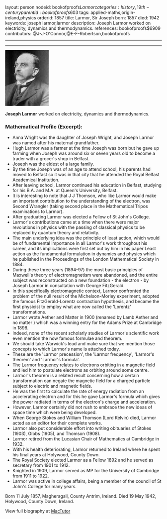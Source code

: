 layout: person
nodeid: bookofproofs$Larmor
categories: history,19th-century
parentid: bookofproofs$603
tags: applied-maths,origin-ireland,physics
orderid: 1857
title: Larmor, Sir Joseph
born: 1857
died: 1942
keywords: joseph larmor,larmor
description: Joseph Larmor worked on electricity, dynamics and thermodynamics.
references: bookofproofs$6909
contributors: @J-J-O'Connor,@E-F-Robertson,bookofproofs

---



---

![Larmor.jpg](https://github.com/bookofproofs/bookofproofs.github.io/blob/main/_sources/_assets/images/portraits/Larmor.jpg?raw=true)

**Joseph Larmor** worked on electricity, dynamics and thermodynamics.

### Mathematical Profile (Excerpt):
* Anna Wright was the daughter of Joseph Wright, and Joseph Larmor was named after his maternal grandfather.
* Hugh Larmor was a farmer at the time Joseph was born but he gave up farming when Joseph was around six or seven years old to become a trader with a grocer's shop in Belfast.
* Joseph was the eldest of a large family.
* By the time Joseph was of an age to attend school, his parents had moved to Belfast so it was in that city that he attended the Royal Belfast Academical Institution.
* After leaving school, Larmor continued his education in Belfast, studying for his B.A. and M.A. at Queen's University, Belfast.
* It is interesting to note that J J Thomson, who like Larmor would make an important contribution to the understanding of the electron, was Second Wrangler (taking second place in the Mathematical Tripos examinations to Larmor).
* After graduating Larmor was elected a Fellow of St John's College.
* Larmor's contributions came at a time when there were major revolutions in physics with the passing of classical physics to be replaced by quantum theory and relativity.
* The main underlying idea was the principle of least action, which would be of fundamental importance in all Larmor's work throughout his career, and its implications were first set out by him in his paper Least action as the fundamental formulation in dynamics and physics which he published in the Proceedings of the London Mathematical Society in 1884.
* During these three years (1894-97) the most basic principles of Maxwell's theory of electromagnetism were abandoned, and the entire subject was reconstructed on a new foundation - the electron - by Joseph Larmor in consultation with George FitzGerald.
* In this specifically electromagnetic context, Larmor confronted the problem of the null result of the Michelson-Morley experiment, adopted the famous FitzGerald-Lorentz contraction hypothesis, and became the first physicist to employ what are now called the 'Lorentz' transformations.
* Larmor wrote Aether and Matter in 1900 (renamed by Lamb Aether and no matter ) which was a winning entry for the Adams Prize at Cambridge in 1898.
* Indeed, none of the recent scholarly studies of Larmor's scientific work even mention the now famous formulae and theorem.
* We should take Warwick's lead and make sure that we mention those concepts to which Larmor's name is attached today.
* These are the 'Larmor precession', the 'Larmor frequency', 'Larmor's theorem' and 'Larmor's formula'.
* The Larmor frequency relates to electrons orbiting in a magnetic field and led him to postulate electrons as orbiting around some centre.
* Larmor's theorem is a related result concerning how a certain transformation can negate the magnetic field for a charged particle subject to electric and magnetic fields.
* He was the first to calculate the rate of energy radiation from an accelerating electron and for this he gave Larmor's formula which gives the power radiated in terms of the electron's charge and acceleration.
* However, Larmor certainly did not rush to embrace the new ideas of space time which were being developed.
* When George Stokes and William Thomson (Lord Kelvin) died, Larmor acted as an editor for their complete works.
* Larmor also put considerable effort into writing obituaries of Stokes (1903), Gibbs (1905), and Thomson (1908).
* Larmor retired from the Lucasian Chair of Mathematics at Cambridge in 1932.
* With his health deteriorating, Larmor returned to Ireland where he spent his final years at Holywood, County Down.
* The Royal Society elected Larmor as a Fellow 1892 and he served as secretary from 1901 to 1912.
* Knighted in 1909, Larmor served as MP for the University of Cambridge from 1911 to 1922.
* Larmor was active in college affairs, being a member of the council of St John's College for many years.

Born 11 July 1857, Magheragall, County Antrim, Ireland. Died 19 May 1942, Holywood, County Down, Ireland.

View full biography at [MacTutor](https://mathshistory.st-andrews.ac.uk/Biographies/Larmor/)
